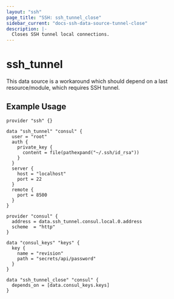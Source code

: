 ```yaml
---
layout: "ssh"
page_title: "SSH: ssh_tunnel_close"
sidebar_current: "docs-ssh-data-source-tunnel-close"
description: |-
  Closes SSH tunnel local connections.
---
```


# ssh_tunnel

This data source is a workaround which should depend on a last resource/module, which requires SSH tunnel.

## Example Usage

```hcl
provider "ssh" {}

data "ssh_tunnel" "consul" {
  user = "root"
  auth {
    private_key {
      content = file(pathexpand("~/.ssh/id_rsa"))
    }
  }
  server {
    host = "localhost"
    port = 22
  }
  remote {
    port = 8500
  }
}

provider "consul" {
  address = data.ssh_tunnel.consul.local.0.address
  scheme  = "http"
}

data "consul_keys" "keys" {
  key {
    name = "revision"
    path = "secrets/api/password"
  }
}

data "ssh_tunnel_close" "consul" {
  depends_on = [data.consul_keys.keys]
}
```